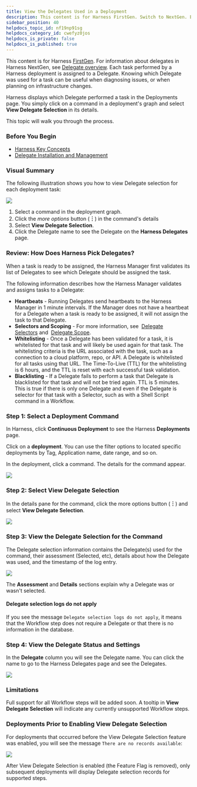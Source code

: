 ```yaml
---
title: View the Delegates Used in a Deployment
description: This content is for Harness FirstGen. Switch to NextGen. Each task performed by a Harness deployment is assigned to a Delegate. Knowing which Delegate was used for a task can be useful when diagnosin…
sidebar_position: 40
helpdocs_topic_id: nf19np91sg
helpdocs_category_id: cwefyz0jos
helpdocs_is_private: false
helpdocs_is_published: true
---
```


This content is for Harness [FirstGen](../../../../getting-started/harness-first-gen-vs-harness-next-gen.md). For information about delegates in Harness NextGen, see [Delegate overview](/docs/platform/2_Delegates/delegate-concepts/delegate-overview.md). Each task performed by a Harness deployment is assigned to a Delegate. Knowing which Delegate was used for a task can be useful when diagnosing issues, or when planning on infrastructure changes.

Harness displays which Delegate performed a task in the Deployments page. You simply click on a command in a deployment's graph and select **View Delegate Selection** in its details.

This topic will walk you through the process.

### Before You Begin

* [Harness Key Concepts](../../../starthere-firstgen/harness-key-concepts.md)
* [Delegate Installation and Management](../../../firstgen-platform/account/manage-delegates/delegate-installation.md)

### Visual Summary

The following illustration shows you how to view Delegate selection for each deployment task:

![](./static/view-the-delegates-used-in-a-deployment-29.png)

1. Select a command in the deployment graph.
2. Click the *more options* button (**︙**) in the command's details
3. Select **View Delegate Selection**.
4. Click the Delegate name to see the Delegate on the **Harness Delegates** page.

### Review: How Does Harness Pick Delegates?

When a task is ready to be assigned, the Harness Manager first validates its list of Delegates to see which Delegate should be assigned the task.

The following information describes how the Harness Manager validates and assigns tasks to a Delegate:

* **Heartbeats** - Running Delegates send heartbeats to the Harness Manager in 1 minute intervals. If the Manager does not have a heartbeat for a Delegate when a task is ready to be assigned, it will not assign the task to that Delegate.
* **Selectors and Scoping** - For more information, see  [Delegate Selectors](../../../firstgen-platform/account/manage-delegates/delegate-installation.md#delegate-selectors) and  [Delegate Scope](../../../firstgen-platform/account/manage-delegates/delegate-installation.md#delegate-scope).
* **Whitelisting** - Once a Delegate has been validated for a task, it is whitelisted for that task and will likely be used again for that task. The whitelisting criteria is the URL associated with the task, such as a connection to a cloud platform, repo, or API. A Delegate is whitelisted for all tasks using that URL. The Time-To-Live (TTL) for the whitelisting is 6 hours, and the TTL is reset with each successful task validation.
* **Blacklisting** - If a Delegate fails to perform a task that Delegate is blacklisted for that task and will not be tried again. TTL is 5 minutes. This is true if there is only one Delegate and even if the Delegate is selector for that task with a Selector, such as with a Shell Script command in a Workflow.

### Step 1: Select a Deployment Command

In Harness, click **Continuous Deployment** to see the Harness **Deployments** page.

Click on a **deployment**. You can use the filter options to located specific deployments by Tag, Application name, date range, and so on.

In the deployment, click a command. The details for the command appear.

![](./static/view-the-delegates-used-in-a-deployment-30.png)

### Step 2: Select View Delegate Selection

In the details pane for the command, click the more options button (**︙**) and select **View Delegate Selection**.

![](./static/view-the-delegates-used-in-a-deployment-31.png)

### Step 3: View the Delegate Selection for the Command

The Delegate selection information contains the Delegate(s) used for the command, their assessment (Selected, etc), details about how the Delegate was used, and the timestamp of the log entry.

![](./static/view-the-delegates-used-in-a-deployment-32.png)

The **Assessment** and **Details** sections explain why a Delegate was or wasn't selected.

#### Delegate selection logs do not apply

If you see the message `Delegate selection logs do not apply`, it means that the Workflow step does not require a Delegate or that there is no information in the database.

### Step 4: View the Delegate Status and Settings

In the **Delegate** column you will see the Delegate name. You can click the name to go to the Harness Delegates page and see the Delegates.

![](./static/view-the-delegates-used-in-a-deployment-33.png)

### Limitations

Full support for all Workflow steps will be added soon. A tooltip in **View Delegate Selection** will indicate any currently unsupported Workflow steps.

### Deployments Prior to Enabling View Delegate Selection

For deployments that occurred before the View Delegate Selection feature was enabled, you will see the message `There are no records available`:

![](./static/view-the-delegates-used-in-a-deployment-34.png)

After View Delegate Selection is enabled (the Feature Flag is removed), only subsequent deployments will display Delegate selection records for supported steps.


